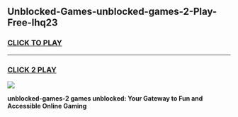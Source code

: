 
## Unblocked-Games-unblocked-games-2-Play-Free-lhq23
<h3>
<a href="https://premium76.site?title=unblocked-games-2&ref=18A">CLICK TO PLAY</a></h3>
<hr>

<h3>
<a href="https://premium76.site?title=unblocked-games-2&ref=18A">CLICK 2 PLAY</a>
  
</h3>

<a href="https://premium76.site?title=unblocked-games-2&ref=18A"><img src="https://clearcache.store/games.png"></a>


**unblocked-games-2 games unblocked: Your Gateway to Fun and Accessible Online Gaming**
